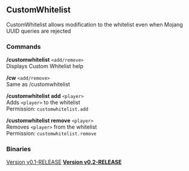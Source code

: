## CustomWhitelist
CustomWhitelist allows modification to the whitelist even when Mojang UUID queries are rejected

### Commands
**/customwhitelist** `<add/remove>`  
Displays Custom Whitelist help

**/cw** `<add/remove>`  
Same as /customwhitelist

**/customwhitelist add** `<player>`  
Adds `<player>` to the whitelist  
Permission: `customwhitelist.add`

**/customwhitelist remove** `<player>`  
Removes `<player>` from the whitelist  
Permission: `customwhitelist.remove`

### Binaries
[Version v0.1-RELEASE](https://dl.dropboxusercontent.com/u/49422983/AirshipPirates/Plugins/CustomWhitelist_v0.1-RELEASE.jar "Direct download")
[**Version v0.2-RELEASE**](https://dl.dropboxusercontent.com/u/49422983/AirshipPirates/Plugins/CustomWhitelist_v0.2-RELEASE.jar "Direct download")
